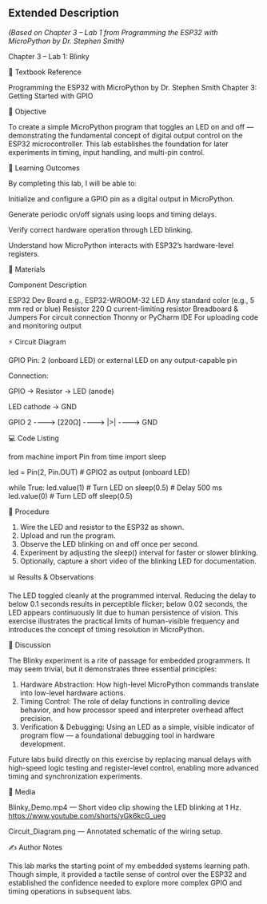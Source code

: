 ## Extended Description
*(Based on Chapter 3 – Lab 1 from Programming the ESP32 with MicroPython by Dr. Stephen Smith)*


Chapter 3 – Lab 1: Blinky

📘 Textbook Reference

Programming the ESP32 with MicroPython by Dr. Stephen Smith
Chapter 3: Getting Started with GPIO


🎯 Objective

To create a simple MicroPython program that toggles an LED on and off — demonstrating the fundamental concept of digital output control on the ESP32 microcontroller.
This lab establishes the foundation for later experiments in timing, input handling, and multi-pin control.


🧠 Learning Outcomes

By completing this lab, I will be able to:

Initialize and configure a GPIO pin as a digital output in MicroPython.

Generate periodic on/off signals using loops and timing delays.

Verify correct hardware operation through LED blinking.

Understand how MicroPython interacts with ESP32’s hardware-level registers.


🧰 Materials

Component	Description

ESP32 Dev Board	e.g., ESP32-WROOM-32
LED	Any standard color (e.g., 5 mm red or blue)
Resistor	220 Ω current-limiting resistor
Breadboard & Jumpers	For circuit connection
Thonny or PyCharm IDE	For uploading code and monitoring output


⚡ Circuit Diagram

GPIO Pin: 2 (onboard LED) or external LED on any output-capable pin

Connection:

GPIO → Resistor → LED (anode)

LED cathode → GND



GPIO 2  ----> [220Ω] ----> |>| ----> GND


💻 Code Listing

from machine import Pin
from time import sleep

led = Pin(2, Pin.OUT)  # GPIO2 as output (onboard LED)

while True:
    led.value(1)  # Turn LED on
    sleep(0.5)    # Delay 500 ms
    led.value(0)  # Turn LED off
    sleep(0.5)


🧪 Procedure

1. Wire the LED and resistor to the ESP32 as shown.
2. Upload and run the program.
3. Observe the LED blinking on and off once per second.
4. Experiment by adjusting the sleep() interval for faster or slower blinking.
5. Optionally, capture a short video of the blinking LED for documentation.


📊 Results & Observations

The LED toggled cleanly at the programmed interval.
Reducing the delay to below 0.1 seconds results in perceptible flicker; below 0.02 seconds, the LED appears continuously lit due to human persistence of vision.
This exercise illustrates the practical limits of human-visible frequency and introduces the concept of timing resolution in MicroPython.


🧩 Discussion

The Blinky experiment is a rite of passage for embedded programmers.
It may seem trivial, but it demonstrates three essential principles:

1. Hardware Abstraction:
How high-level MicroPython commands translate into low-level hardware actions.
2. Timing Control:
The role of delay functions in controlling device behavior, and how processor speed and interpreter overhead affect precision.
3. Verification & Debugging:
Using an LED as a simple, visible indicator of program flow — a foundational debugging tool in hardware development.

Future labs build directly on this exercise by replacing manual delays with high-speed logic testing and register-level control, enabling more advanced timing and synchronization experiments.


📸 Media

Blinky_Demo.mp4 — Short video clip showing the LED blinking at 1 Hz.
https://www.youtube.com/shorts/yGk6kcG_ueg

Circuit_Diagram.png — Annotated schematic of the wiring setup.


✍️ Author Notes

This lab marks the starting point of my embedded systems learning path.
Though simple, it provided a tactile sense of control over the ESP32 and established the confidence needed to explore more complex GPIO and timing operations in subsequent labs.
